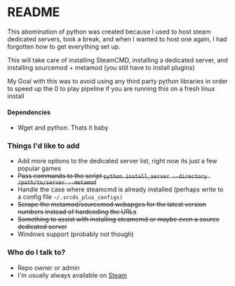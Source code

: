 # README #

This abomination of python was created because I used to host steam dedicated servers, took a break, and when I wanted to host one again, I had forgotten how to get everything set up. 

This will take care of installing SteamCMD, installing a dedicated server, and installing sourcemod + metamod (you still have to install plugins)

My Goal with this was to avoid using any third party python libraries in order to
speed up the 0 to play pipeline if you are running this on a fresh linux install

#### Dependencies ####
* Wget and python. Thats it baby

### Things I'd like to add ###

* Add more options to the dedicated server list, right now its just a few popular games
* ~~Pass commands to the script ```python install_server --directory /path/to/server --metamod```~~
* Handle the case where steamcmd is already installed (perhaps write to a config file ```~/.srcds_plus_configs)```
* ~~Scrape the metamod/sourcemod webapges for the latest version numbers instead of hardcoding the URLs~~
* ~~Something to assist with installing steamcmd or maybe even a source dedicated server~~
* Windows support (probably not though)

### Who do I talk to? ###

* Repo owner or admin
* I'm usually always available on [Steam](http://steamcommunity.com/profiles/76561198002556086)
